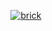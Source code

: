<div align="center">

[![brick](https://user-images.githubusercontent.com/121574230/234740439-183ac91e-33b3-459d-a60a-3d547a5ffe62.png)](https://www.youtube.com/watch?v=L8XbI9aJOXk&pp=ygUMY2F0IGxhdWdoaW5n)

</div>
